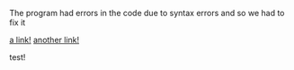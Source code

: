 The program had errors in the code due to syntax errors and so we had to fix it


[a link!](https://something.com)
[another link!](some-page.html)

test!
